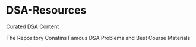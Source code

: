 # DSA-Resources
Curated DSA Content

The Repository Conatins Famous DSA Problems and Best Course Materials 

